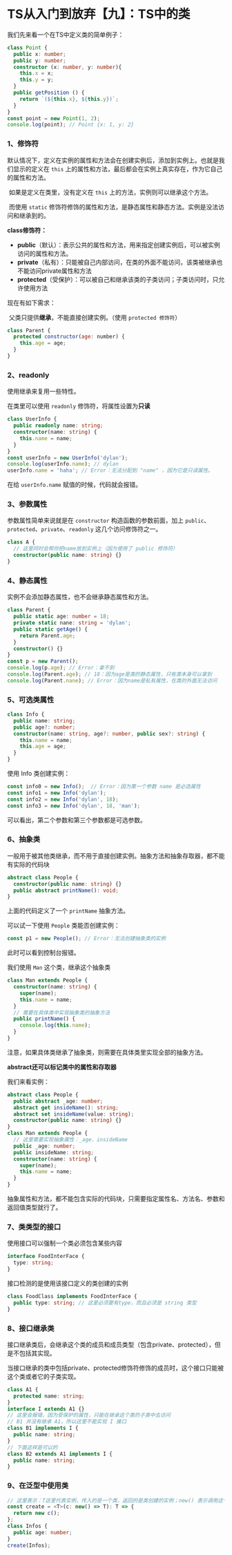 # TS从入门到放弃【九】：TS中的类



我们先来看一个在TS中定义类的简单例子：

```ts
class Point {
  public x: number;
  public y: number;
  constructor (x: number, y: number){
    this.x = x;
    this.y = y;
  }
  public getPosition () {
    return `(${this.x}, ${this.y})`;
  }
}
const point = new Point(1, 2);
console.log(point); // Point {x: 1, y: 2}
```



### 1、修饰符

​		默认情况下，定义在实例的属性和方法会在创建实例后，添加到实例上。也就是我们显示的定义在 `this` 上的属性和方法，最后都会在实例上真实存在，作为它自己的属性和方法。

​		如果是定义在类里，没有定义在 `this` 上的方法，实例则可以继承这个方法。

​		而使用 `static` 修饰符修饰的属性和方法，是静态属性和静态方法。实例是没法访问和继承到的。

**class修饰符：**

- **public**（默认）：表示公共的属性和方法，用来指定创建实例后，可以被实例访问的属性和方法。
- **private**（私有）：只能被自己内部访问，在类的外面不能访问，该类被继承也不能访问private属性和方法
- **protected**（受保护）：可以被自己和继承该类的子类访问；子类访问时，只允许使用方法



现在有如下需求：

​		父类只提供**继承**，不能直接创建实例。（使用 `protected 修饰符`）

```js
class Parent {
  protected constructor(age: number) {
    this.age = age;
  }
}
```



### 2、readonly

使用继承来复用一些特性。

在类里可以使用 `readonly` 修饰符，将属性设置为**只读**

```ts
class UserInfo {
  public readonly name: string;
  constructor(name: string) {
    this.name = name;
  }
}
const userInfo = new UserInfo('dylan');
console.log(userInfo.name); // dylan
userInfo.name = 'haha'; // Error：无法分配到 "name" ，因为它是只读属性。
```

在给 `userInfo.name` 赋值的时候，代码就会报错。



### 3、参数属性

参数属性简单来说就是在 `constructor` 构造函数的参数前面，加上 `public`、`protected`、`private`、`readonly` 这几个访问修饰符之一。

```ts
class A {
  // 这里同时会帮你把name放到实例上（因为使用了 public 修饰符）
  constructor(public name: string) {}
}
```



### 4、静态属性

实例不会添加静态属性，也不会继承静态属性和方法。

```ts
class Parent {
  public static age: number = 18;
  private static nane: string = 'dylan';
  public static getAge() {
    return Parent.age;
  }
  constructor() {}
}
const p = new Parent();
console.log(p.age); // Error：拿不到
console.log(Parent.age); // 18：因为age是类的静态属性，只有类本身可以拿到
console.log(Parent.nane); // Error：因为name是私有属性，在类的外面无法访问
```



### 5、可选类属性

```ts
class Info {
  public name: string;
  public age?: number;
  constructor(name: string, age?: number, public sex?: string) {
    this.name = name;
    this.age = age;
  }
}
```

使用 Info 类创建实例：

```ts
const info0 = new Info();  // Error：因为第一个参数 name 是必选属性
const info1 = new Info('dylan'); 
const info2 = new Info('dylan', 18); 
const info3 = new Info('dylan', 18, 'man'); 
```

可以看出，第二个参数和第三个参数都是可选参数。



### 6、抽象类

一般用于被其他类继承，而不用于直接创建实例。抽象方法和抽象存取器，都不能有实际的代码块

```ts
abstract class People {
  constructor(public name: string) {}
  public abstract printName(): void;
}
```

上面的代码定义了一个 `printName` 抽象方法。

可以试一下使用 `People` 类能否创建实例：

```ts
const p1 = new People(); // Error：无法创建抽象类的实例
```

此时可以看到控制台报错。

我们使用 `Man` 这个类，继承这个抽象类

```ts
class Man extends People {
  constructor(name: string) {
    super(name);
    this.name = name;
  }
  // 需要在具体类中实现抽象类的抽象方法
  public printName() {
    console.log(this.name);
  }
}
```

注意，如果具体类继承了抽象类，则需要在具体类里实现全部的抽象方法。



**abstract还可以标记类中的属性和存取器**

我们来看实例：

```ts
abstract class People {
  public abstract _age: number;
  abstract get insideName(): string;
  abstract set insideName(value: string);
  constructor(public name: string) {}
}
class Man extends People {
  // 这里需要实现抽象属性：_age、insideName
  public _age: number;
  public insideName: string;
  constructor(name: string) {
    super(name);
    this.name = name;
  }
}
```

抽象属性和方法，都不能包含实际的代码块，只需要指定属性名、方法名、参数和返回值类型就行了。



### 7、类类型的接口

使用接口可以强制一个类必须包含某些内容

```ts
interface FoodInterFace {
  type: string;
}
```

接口检测的是使用该接口定义的类创建的实例

```ts
class FoodClass implements FoodInterFace {
  public type: string; // 这里必须要有type，而且必须是 string 类型
}
```



### 8、接口继承类

接口继承类后，会继承这个类的成员和成员类型（包含private、protected），但是不包括其实现。

当接口继承的类中包括private、protected修饰符修饰的成员时，这个接口只能被这个类或者它的子类实现。

```ts
class A1 {
  protected name: string;
}
interface I extends A1 {}
// 这里会报错，因为受保护的属性，只能在继承这个类的子类中去访问
// B1 并没有继承 A1，所以这里不能实现 I 接口
class B1 implements I { 
  public name: string;
}
// 下面这样是可以的
class B2 extends A1 implements I {
  public name: string;
}
```



### 9、在泛型中使用类

```ts
// 这里表示：T这里代表实例，传入的是一个类，返回的是类创建的实例；new() 表示调用这个类的构造函数
const create = <T>(c: new() => T): T => {
  return new c();
};
class Infos {
  public age: number;
}
create(Infos);
```













